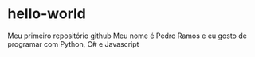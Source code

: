 # hello-world
Meu primeiro repositório github
Meu nome é Pedro Ramos e eu gosto de programar com Python, C# e Javascript
